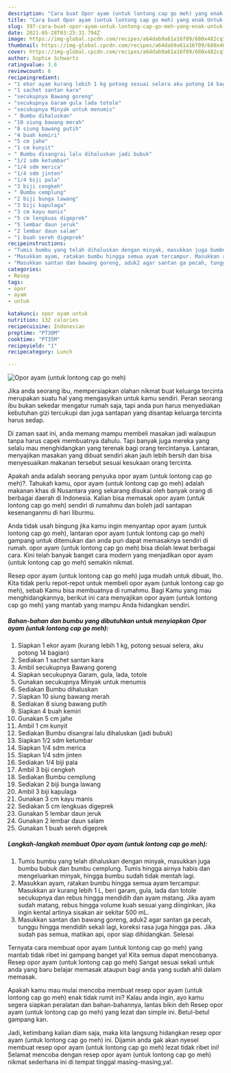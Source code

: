```yaml
---
description: "Cara buat Opor ayam (untuk lontong cap go meh) yang enak Untuk Jualan"
title: "Cara buat Opor ayam (untuk lontong cap go meh) yang enak Untuk Jualan"
slug: 397-cara-buat-opor-ayam-untuk-lontong-cap-go-meh-yang-enak-untuk-jualan
date: 2021-05-28T03:25:31.794Z
image: https://img-global.cpcdn.com/recipes/a64dab9a61a16f09/680x482cq70/opor-ayam-untuk-lontong-cap-go-meh-foto-resep-utama.jpg
thumbnail: https://img-global.cpcdn.com/recipes/a64dab9a61a16f09/680x482cq70/opor-ayam-untuk-lontong-cap-go-meh-foto-resep-utama.jpg
cover: https://img-global.cpcdn.com/recipes/a64dab9a61a16f09/680x482cq70/opor-ayam-untuk-lontong-cap-go-meh-foto-resep-utama.jpg
author: Sophie Schwartz
ratingvalue: 3.6
reviewcount: 6
recipeingredient:
- "1 ekor ayam kurang lebih 1 kg potong sesuai selera aku potong 14 bagian"
- "1 sachet santan kara"
- "secukupnya Bawang goreng"
- "secukupnya Garam gula lada totole"
- "secukupnya Minyak untuk menumis"
- " Bumbu dihaluskan"
- "10 siung bawang merah"
- "8 siung bawang putih"
- "4 buah kemiri"
- "5 cm jahe"
- "1 cm kunyit"
- " Bumbu disangrai lalu dihaluskan jadi bubuk"
- "1/2 sdm ketumbar"
- "1/4 sdm merica"
- "1/4 sdm jinten"
- "1/4 biji pala"
- "3 biji cengkeh"
- " Bumbu cemplung"
- "2 biji bunga lawang"
- "3 biji kapulaga"
- "3 cm kayu manis"
- "5 cm lengkuas digeprek"
- "5 lembar daun jeruk"
- "2 lembar daun salam"
- "1 buah sereh digeprek"
recipeinstructions:
- "Tumis bumbu yang telah dihaluskan dengan minyak, masukkan juga bumbu bubuk dan bumbu cemplung. Tumis hingga airnya habis dan mengeluarkan minyak, hingga bumbu sudah tidak mentah lagi."
- "Masukkan ayam, ratakan bumbu hingga semua ayam tercampur. Masukkan air kurang lebih 1 L, beri garam, gula, lada dan totole secukupnya dan rebus hingga mendidih dan ayam matang. Jika ayam sudah matang, rebus hingga volume kuah sesuai yang diinginkan, jika ingin kental artinya sisakan air sekitar 500 mL."
- "Masukkan santan dan bawang goreng, aduk2 agar santan ga pecah, tunggu hingga mendidih sekali lagi, koreksi rasa juga hingga pas. Jika sudah pas semua, matikan api, opor siap dihidangkan. Selesai"
categories:
- Resep
tags:
- opor
- ayam
- untuk

katakunci: opor ayam untuk 
nutrition: 132 calories
recipecuisine: Indonesian
preptime: "PT30M"
cooktime: "PT35M"
recipeyield: "1"
recipecategory: Lunch

---
```



![Opor ayam (untuk lontong cap go meh)](https://img-global.cpcdn.com/recipes/a64dab9a61a16f09/680x482cq70/opor-ayam-untuk-lontong-cap-go-meh-foto-resep-utama.jpg)

Jika anda seorang ibu, mempersiapkan olahan nikmat buat keluarga tercinta merupakan suatu hal yang mengasyikan untuk kamu sendiri. Peran seorang ibu bukan sekedar mengatur rumah saja, tapi anda pun harus menyediakan kebutuhan gizi tercukupi dan juga santapan yang disantap keluarga tercinta harus sedap.

Di zaman  saat ini, anda memang mampu membeli masakan jadi walaupun tanpa harus capek membuatnya dahulu. Tapi banyak juga mereka yang selalu mau menghidangkan yang terenak bagi orang tercintanya. Lantaran, menyajikan masakan yang dibuat sendiri akan jauh lebih bersih dan bisa menyesuaikan makanan tersebut sesuai kesukaan orang tercinta. 



Apakah anda adalah seorang penyuka opor ayam (untuk lontong cap go meh)?. Tahukah kamu, opor ayam (untuk lontong cap go meh) adalah makanan khas di Nusantara yang sekarang disukai oleh banyak orang di berbagai daerah di Indonesia. Kalian bisa memasak opor ayam (untuk lontong cap go meh) sendiri di rumahmu dan boleh jadi santapan kesenanganmu di hari liburmu.

Anda tidak usah bingung jika kamu ingin menyantap opor ayam (untuk lontong cap go meh), lantaran opor ayam (untuk lontong cap go meh) gampang untuk ditemukan dan anda pun dapat memasaknya sendiri di rumah. opor ayam (untuk lontong cap go meh) bisa diolah lewat berbagai cara. Kini telah banyak banget cara modern yang menjadikan opor ayam (untuk lontong cap go meh) semakin nikmat.

Resep opor ayam (untuk lontong cap go meh) juga mudah untuk dibuat, lho. Kita tidak perlu repot-repot untuk membeli opor ayam (untuk lontong cap go meh), sebab Kamu bisa membuatnya di rumahmu. Bagi Kamu yang mau menghidangkannya, berikut ini cara menyajikan opor ayam (untuk lontong cap go meh) yang mantab yang mampu Anda hidangkan sendiri.

<!--inarticleads1-->

##### Bahan-bahan dan bumbu yang dibutuhkan untuk menyiapkan Opor ayam (untuk lontong cap go meh):

1. Siapkan 1 ekor ayam (kurang lebih 1 kg, potong sesuai selera, aku potong 14 bagian)
1. Sediakan 1 sachet santan kara
1. Ambil secukupnya Bawang goreng
1. Siapkan secukupnya Garam, gula, lada, totole
1. Gunakan secukupnya Minyak untuk menumis
1. Sediakan  Bumbu dihaluskan
1. Siapkan 10 siung bawang merah
1. Sediakan 8 siung bawang putih
1. Siapkan 4 buah kemiri
1. Gunakan 5 cm jahe
1. Ambil 1 cm kunyit
1. Sediakan  Bumbu disangrai lalu dihaluskan (jadi bubuk)
1. Siapkan 1/2 sdm ketumbar
1. Siapkan 1/4 sdm merica
1. Siapkan 1/4 sdm jinten
1. Sediakan 1/4 biji pala
1. Ambil 3 biji cengkeh
1. Sediakan  Bumbu cemplung
1. Sediakan 2 biji bunga lawang
1. Ambil 3 biji kapulaga
1. Gunakan 3 cm kayu manis
1. Sediakan 5 cm lengkuas digeprek
1. Gunakan 5 lembar daun jeruk
1. Gunakan 2 lembar daun salam
1. Gunakan 1 buah sereh digeprek




<!--inarticleads2-->

##### Langkah-langkah membuat Opor ayam (untuk lontong cap go meh):

1. Tumis bumbu yang telah dihaluskan dengan minyak, masukkan juga bumbu bubuk dan bumbu cemplung. Tumis hingga airnya habis dan mengeluarkan minyak, hingga bumbu sudah tidak mentah lagi.
1. Masukkan ayam, ratakan bumbu hingga semua ayam tercampur. Masukkan air kurang lebih 1 L, beri garam, gula, lada dan totole secukupnya dan rebus hingga mendidih dan ayam matang. Jika ayam sudah matang, rebus hingga volume kuah sesuai yang diinginkan, jika ingin kental artinya sisakan air sekitar 500 mL.
1. Masukkan santan dan bawang goreng, aduk2 agar santan ga pecah, tunggu hingga mendidih sekali lagi, koreksi rasa juga hingga pas. Jika sudah pas semua, matikan api, opor siap dihidangkan. Selesai




Ternyata cara membuat opor ayam (untuk lontong cap go meh) yang mantab tidak ribet ini gampang banget ya! Kita semua dapat mencobanya. Resep opor ayam (untuk lontong cap go meh) Sangat sesuai sekali untuk anda yang baru belajar memasak ataupun bagi anda yang sudah ahli dalam memasak.

Apakah kamu mau mulai mencoba membuat resep opor ayam (untuk lontong cap go meh) enak tidak rumit ini? Kalau anda ingin, ayo kamu segera siapkan peralatan dan bahan-bahannya, lantas bikin deh Resep opor ayam (untuk lontong cap go meh) yang lezat dan simple ini. Betul-betul gampang kan. 

Jadi, ketimbang kalian diam saja, maka kita langsung hidangkan resep opor ayam (untuk lontong cap go meh) ini. Dijamin anda gak akan nyesel membuat resep opor ayam (untuk lontong cap go meh) lezat tidak ribet ini! Selamat mencoba dengan resep opor ayam (untuk lontong cap go meh) nikmat sederhana ini di tempat tinggal masing-masing,ya!.

